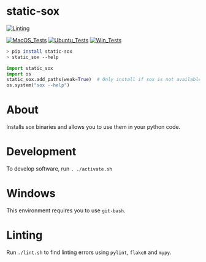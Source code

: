 # static-sox

[![Linting](../../actions/workflows/lint.yml/badge.svg)](../../actions/workflows/lint.yml)

[![MacOS_Tests](../../actions/workflows/push_macos.yml/badge.svg)](../../actions/workflows/push_macos.yml)
[![Ubuntu_Tests](../../actions/workflows/push_ubuntu.yml/badge.svg)](../../actions/workflows/push_ubuntu.yml)
[![Win_Tests](../../actions/workflows/push_win.yml/badge.svg)](../../actions/workflows/push_win.yml)

```bash
> pip install static-sox
> static_sox --help
```

```python
import static_sox
import os
static_sox.add_paths(weak=True)  # Only install if sox is not available.
os.system("sox --help")
```

# About

Installs sox binaries and allows you to use them in your python code.

# Development

To develop software, run `. ./activate.sh`

# Windows

This environment requires you to use `git-bash`.

# Linting

Run `./lint.sh` to find linting errors using `pylint`, `flake8` and `mypy`.
